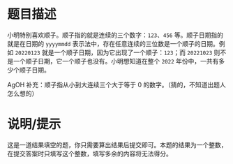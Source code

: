 # 题目描述

小明特别喜欢顺子。顺子指的就是连续的三个数字：`123`、`456` 等。顺子日期指的就是在日期的 `yyyymmdd` 表示法中，存在任意连续的三位数是一个顺子的日期。例如 `20220123` 就是一个顺子日期，因为它出现了一个顺子：`123`；而 `20221023` 则不是一个顺子日期，它一个顺子也没有。小明想知道在整个 `2022` 年份中，一共有多少个顺子日期。

AgOH 补充：顺子指从小到大连续三个大于等于 $0$ 的数字。（猜的，不知道出题人怎么想的）

# 说明/提示

这是一道结果填空的题，你只需要算出结果后提交即可。本题的结果为一个整数，在提交答案时只填写这个整数，填写多余的内容将无法得分。
